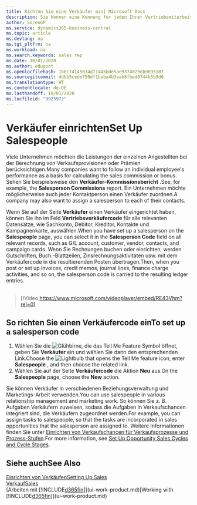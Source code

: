 ```yaml
---
title: Richten Sie eine Verkäufer ein| Microsoft Docs
description: Sie können eine Kennung für jeden Ihrer Vertriebsmitarbeiter einrichten, so dass Sie die Leistung eines Einzelnen verfolgen oder einem Kontakt einen Vertriebsmitarbeiter zuweisen können.
author: SorenGP
ms.service: dynamics365-business-central
ms.topic: article
ms.devlang: na
ms.tgt_pltfrm: na
ms.workload: na
ms.search.keywords: sales rep
ms.date: 10/01/2020
ms.author: edupont
ms.openlocfilehash: 1b0c74145034d71445bde5ae9374029eb9895107
ms.sourcegitcommit: ddbb5cede750df1baba4b3eab8fbed6744b5b9d6
ms.translationtype: HT
ms.contentlocale: de-DE
ms.lasthandoff: 10/01/2020
ms.locfileid: "3925972"
---
```

# <a name="set-up-salespeople"></a><span data-ttu-id="ed136-103">Verkäufer einrichten</span><span class="sxs-lookup"><span data-stu-id="ed136-103">Set Up Salespeople</span></span>
<span data-ttu-id="ed136-104">Viele Unternehmen möchten die Leistungen der einzelnen Angestellten bei der Berechnung von Verkaufsprovisionen oder Prämien berücksichtigen.</span><span class="sxs-lookup"><span data-stu-id="ed136-104">Many companies want to follow an individual employee's performance as a basis for calculating the sales commission or bonus.</span></span> <span data-ttu-id="ed136-105">Sehen Sie beispielsweise den **Verkäufer-Kommissionsbericht** .</span><span class="sxs-lookup"><span data-stu-id="ed136-105">See, for example, the **Salesperson Commissions** report.</span></span> <span data-ttu-id="ed136-106">Ein Unternehmen möchte möglicherweise auch jeder Kontaktperson einen Verkäufer zuordnen.</span><span class="sxs-lookup"><span data-stu-id="ed136-106">A company may also want to assign a salesperson to each of their contacts.</span></span>

<span data-ttu-id="ed136-107">Wenn Sie auf der Seite **Verkäufer** einen Verkäufer eingerichtet haben, können Sie ihn im Feld **Vertriebsverkäufercode** für alle relevanten Datensätze, wie Sachkonto, Debitor, Kreditor, Kontakte und Kampagnenkarte, auswählen.</span><span class="sxs-lookup"><span data-stu-id="ed136-107">When you have set up a salesperson on the **Salespeople** page, you can select it in the **Salesperson Code** field on all relevant records, such as G/L account, customer, vendor, contacts, and campaign cards.</span></span> <span data-ttu-id="ed136-108">Wenn Sie Rechnungen buchen oder einrichten, werden Gutschriften, Buch.-Blattzeilen, Zinsrechnungsaktivitäten usw. mit dem Verkäufercode in die resultierenden Posten übertragen.</span><span class="sxs-lookup"><span data-stu-id="ed136-108">Then, when you post or set up invoices, credit memos, journal lines, finance charge activities, and so on, the salesperson code is carried to the resulting ledger entries.</span></span>
<br><br>  
> [!Video https://www.microsoft.com/videoplayer/embed/RE43Vhm?rel=0]

## <a name="to-set-up-a-salesperson-code"></a><span data-ttu-id="ed136-109">So richten Sie einen Verkäufercode ein</span><span class="sxs-lookup"><span data-stu-id="ed136-109">To set up a salesperson code</span></span>
1. <span data-ttu-id="ed136-110">Wählen Sie die ![Glühbirne, die das Tell Me Feature](media/ui-search/search_small.png "Was möchten Sie tun?") Symbol öffnet, geben Sie **Verkäufer** ein und wählen Sie dann den entsprechenden Link.</span><span class="sxs-lookup"><span data-stu-id="ed136-110">Choose the ![Lightbulb that opens the Tell Me feature](media/ui-search/search_small.png "Tell me what you want to do") icon, enter **Salespeople** , and then choose the related link.</span></span>
2. <span data-ttu-id="ed136-111">Wählen Sie auf der Seite **Verkäufercode** die Aktion **Neu** aus.</span><span class="sxs-lookup"><span data-stu-id="ed136-111">On the **Salespeople** page, choose the **New** action.</span></span>

<span data-ttu-id="ed136-112">Sie können Verkäufer in verschiedenen Beziehungsverwaltung und Marketings-Arbeit verwenden.</span><span class="sxs-lookup"><span data-stu-id="ed136-112">You can use salespeople in various relationship management and marketing work.</span></span> <span data-ttu-id="ed136-113">So können Sie z. B. Aufgaben Verkäufern zuweisen, sodass die Aufgaben in Verkaufschancen integriert sind, die Verkäufern zugeordnet werden.</span><span class="sxs-lookup"><span data-stu-id="ed136-113">For example, you can assign tasks to salespeople, so that the tasks are incorporated in sales opportunities that the salesperson are assigned to.</span></span> <span data-ttu-id="ed136-114">Weitere Informationen finden Sie unter [Einrichten von Verkaufschancen für Verkaufsprozesse und Prozess-Stufen](marketing-how-setup-opportunity-sales-cycles-stages.md).</span><span class="sxs-lookup"><span data-stu-id="ed136-114">For more information, see [Set Up Opportunity Sales Cycles and Cycle Stages](marketing-how-setup-opportunity-sales-cycles-stages.md).</span></span>

## <a name="see-also"></a><span data-ttu-id="ed136-115">Siehe auch</span><span class="sxs-lookup"><span data-stu-id="ed136-115">See Also</span></span>
[<span data-ttu-id="ed136-116">Einrichten von Verkäufen</span><span class="sxs-lookup"><span data-stu-id="ed136-116">Setting Up Sales</span></span>](sales-setup-sales.md)  
[<span data-ttu-id="ed136-117">Verkauf</span><span class="sxs-lookup"><span data-stu-id="ed136-117">Sales</span></span>](sales-manage-sales.md)  
<span data-ttu-id="ed136-118">[Arbeiten mit [!INCLUDE[d365fin](includes/d365fin_md.md)]](ui-work-product.md)</span><span class="sxs-lookup"><span data-stu-id="ed136-118">[Working with [!INCLUDE[d365fin](includes/d365fin_md.md)]](ui-work-product.md)</span></span>  
